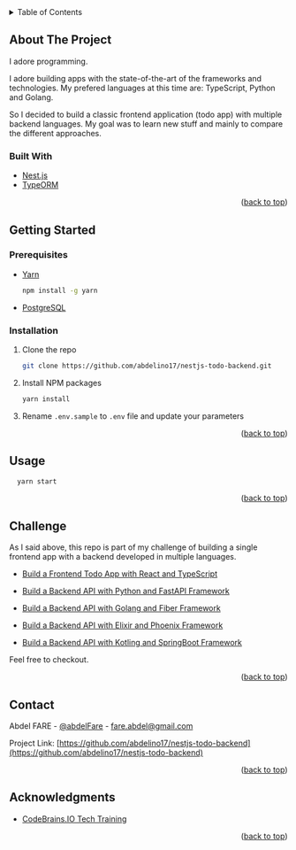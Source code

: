 <div id="top"></div>

<!-- TABLE OF CONTENTS -->
<details>
  <summary>Table of Contents</summary>
  <ol>
    <li>
      <a href="#about-the-project">About The Challenge</a>
      <ul>
        <li><a href="#built-with">Built With</a></li>
      </ul>
    </li>
    <li>
      <a href="#getting-started">Getting Started</a>
      <ul>
        <li><a href="#prerequisites">Prerequisites</a></li>
        <li><a href="#installation">Installation</a></li>
      </ul>
    </li>
    <li><a href="#usage">Usage</a></li>
    <li><a href="#challenge">Challenge</a></li>
    <li><a href="#contact">Contact</a></li>
    <li><a href="#acknowledgments">Acknowledgments</a></li>
  </ol>
</details>


<!-- ABOUT THE PROJECT -->
## About The Project

I adore programming. 

I adore building apps with the state-of-the-art of the frameworks and technologies. My prefered languages at this time are: TypeScript, Python and Golang. 

So I decided to build a classic frontend application (todo app) with multiple backend languages. My goal was to learn new stuff and mainly to compare the different approaches.


### Built With
* [Nest.js](https://nestjs.com/)
* [TypeORM](https://typeorm.io/)

<p align="right">(<a href="#top">back to top</a>)</p>



<!-- GETTING STARTED -->
## Getting Started

### Prerequisites

* [Yarn](https://yarnpkg.com/)
  ```sh
  npm install -g yarn
  ```

* [PostgreSQL](https://www.postgresql.org/)



### Installation


1. Clone the repo
   ```sh
   git clone https://github.com/abdelino17/nestjs-todo-backend.git
   ```
2. Install NPM packages
   ```sh
   yarn install
   ```
3. Rename `.env.sample` to `.env` file and update your parameters

<p align="right">(<a href="#top">back to top</a>)</p>


<!-- USAGE EXAMPLES -->
## Usage

```sh
  yarn start
```

<p align="right">(<a href="#top">back to top</a>)</p>



<!-- Challenge -->
## Challenge
As I said above, this repo is part of my challenge of building a single frontend app with a backend developed in multiple languages.

- [Build a Frontend Todo App with React and TypeScript](https://github.com/abdelino17/react-todo-frontend)

- [Build a Backend API with Python and FastAPI Framework](https://github.com/abdelino17/fastapi-todo-backend.git)

- [Build a Backend API with Golang and Fiber Framework](https://github.com/abdelino17/gofiber-todo-backend.git)

- [Build a Backend API with Elixir and Phoenix Framework](https://github.com/abdelino17/phoenix-todo-backend.git)

- [Build a Backend API with Kotling and SpringBoot Framework](https://github.com/abdelino17/springboot-todo-backend.git)


Feel free to checkout.

<p align="right">(<a href="#top">back to top</a>)</p>


<!-- CONTACT -->
## Contact

Abdel FARE - [@abdelFare](https://twitter.com/abdelFare) - fare.abdel@gmail.com

Project Link: [https://github.com/abdelino17/nestjs-todo-backend](https://github.com/abdelino17/nestjs-todo-backend)

<p align="right">(<a href="#top">back to top</a>)</p>



<!-- ACKNOWLEDGMENTS -->
## Acknowledgments

* [CodeBrains.IO Tech Training](https://www.udemy.com/user/james-coonce/)

<p align="right">(<a href="#top">back to top</a>)</p>
